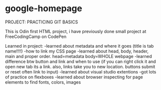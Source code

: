 # google-homepage
PROJECT: PRACTICING GIT BASICS

This is Odin first HTML project, i have previously done small project at FreeCodingCamp on CodePen
    

Learned in project:
    -learned about metadata and where it goes (title is tab name!!!!)
    -how to link my CSS page
    -learned about head, body, header, main and proper order. head=metadata body=WHOLE webpage 
    -learned difference btw button and link and when to use (if you can right click it and open new tab its a link. also, links take you to new location. buttons submit or reset often link to input)
    -learned about visual studio extentions
    -got lots of practice on flexboxes 
    -learned about browser inspecting for page elements to find fonts, colors, images

